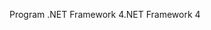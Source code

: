 <span data-ttu-id="a314e-101">Program .NET Framework 4</span><span class="sxs-lookup"><span data-stu-id="a314e-101">.NET Framework 4</span></span>